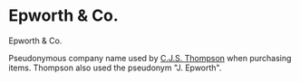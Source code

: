 # Epworth & Co.

Epworth & Co.

Pseudonymous company name used by [C.J.S. Thompson](research/people/alphabetical/thompson-cjs.md) when purchasing items. Thompson also used the pseudonym "J. Epworth".
